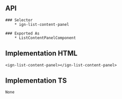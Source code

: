 ## API
    ### Selector
        * ign-list-content-panel
    
    ### Exported As 
        * ListContentPanelComponent

## Implementation HTML
    <ign-list-content-panel></ign-list-content-panel>
    
## Implementation TS
    None
